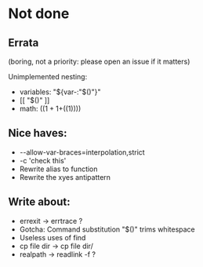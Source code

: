# Not done

## Errata

(boring, not a priority: please open an issue if it matters)

Unimplemented nesting:
* variables: "${var-:"$()"}"
* [[ "$()" ]]
* math: $((1+1+$((1))))

## Nice haves:
* --allow-var-braces=interpolation,strict
* -c 'check this'
* Rewrite alias to function
* Rewrite the xyes antipattern

## Write about:
* errexit → errtrace ?
* Gotcha: Command substitution "$()" trims whitespace
* Useless uses of find
* cp file dir → cp file dir/
* realpath → readlink -f ?
